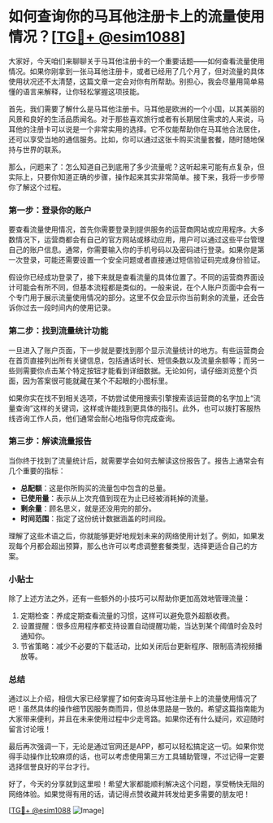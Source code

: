 # 如何查询你的马耳他注册卡上的流量使用情况？[[TG💪+ @esim1088](https://t.me/s/esim1088)]

大家好，今天咱们来聊聊关于马耳他注册卡的一个重要话题——如何查看流量使用情况。如果你刚拿到一张马耳他注册卡，或者已经用了几个月了，但对流量的具体使用状况还不太清楚，这篇文章一定会对你有所帮助。别担心，我会尽量用简单易懂的语言来解释，让你轻松掌握这项技能。

首先，我们需要了解什么是马耳他注册卡。马耳他是欧洲的一个小国，以其美丽的风景和良好的生活品质闻名。对于那些喜欢旅行或者有长期居住需求的人来说，马耳他的注册卡可以说是一个非常实用的选择。它不仅能帮助你在马耳他合法居住，还可以享受当地的通信服务。比如，你可以通过这张卡购买流量套餐，随时随地保持与世界的联系。

那么，问题来了：怎么知道自己到底用了多少流量呢？这听起来可能有点复杂，但实际上，只要你知道正确的步骤，操作起来其实非常简单。接下来，我将一步步带你了解这个过程。

### 第一步：登录你的账户

要查看流量使用情况，首先你需要登录到提供服务的运营商网站或应用程序。大多数情况下，运营商都会有自己的官方网站或移动应用，用户可以通过这些平台管理自己的账户信息。通常，你需要输入你的手机号码以及密码进行登录。如果你是第一次登录，可能还需要设置一个安全问题或者直接通过短信验证码完成身份验证。

假设你已经成功登录了，接下来就是查看流量的具体位置了。不同的运营商界面设计可能会有所不同，但基本流程都是类似的。一般来说，在个人账户页面中会有一个专门用于展示流量使用情况的部分。这里不仅会显示你当前剩余的流量，还会告诉你过去一段时间内的使用记录。

### 第二步：找到流量统计功能

一旦进入了账户页面，下一步就是要找到那个显示流量统计的地方。有些运营商会在首页直接列出所有关键信息，包括通话时长、短信条数以及流量余额等；而另一些则需要你点击某个特定按钮才能看到详细数据。无论如何，请仔细浏览整个页面，因为答案很可能就藏在某个不起眼的小图标里。

如果你实在找不到相关选项，不妨尝试使用搜索引擎搜索该运营商的名字加上“流量查询”这样的关键词，这样或许能找到更具体的指引。此外，也可以拨打客服热线咨询工作人员，他们通常会耐心地指导你完成查询。

### 第三步：解读流量报告

当你终于找到了流量统计后，就需要学会如何去解读这份报告了。报告上通常会有几个重要的指标：

- **总配额**：这是你所购买的流量包中包含的总量。
- **已使用量**：表示从上次充值到现在为止已经被消耗掉的流量。
- **剩余量**：顾名思义，就是还没用完的部分。
- **时间范围**：指定了这份统计数据涵盖的时间段。

理解了这些术语之后，你就能够更好地规划未来的网络使用计划了。例如，如果发现每个月都会超出预算，那么也许可以考虑调整套餐类型，选择更适合自己的方案。

### 小贴士

除了上述方法之外，还有一些额外的小技巧可以帮助你更加高效地管理流量：

1. 定期检查：养成定期查看流量的习惯，这样可以避免意外超额收费。
2. 设置提醒：很多应用程序都支持设置自动提醒功能，当达到某个阈值时会及时通知你。
3. 节省策略：减少不必要的下载活动，比如关闭后台更新程序、限制高清视频播放等。

### 总结

通过以上介绍，相信大家已经掌握了如何查询马耳他注册卡上的流量使用情况了吧！虽然具体的操作细节因服务商而异，但总体思路是一致的。希望这篇指南能为大家带来便利，并且在未来使用过程中少走弯路。如果你还有什么疑问，欢迎随时留言讨论哦！

最后再次强调一下，无论是通过官网还是APP，都可以轻松搞定这一切。如果你觉得手动操作比较麻烦的话，也可以考虑使用第三方工具辅助管理，不过记得一定要选择信誉良好的平台才行。

好了，今天的分享就到这里啦！希望大家都能顺利解决这个问题，享受畅快无阻的网络体验。如果觉得有用的话，请记得点赞收藏并转发给更多需要的朋友吧！

[[TG💪+ @esim1088](https://t.me/s/esim1088) ![Image](https://i.postimg.cc/4NQfJmqS/Snipaste-2025-05-13-00-14-12.png)]